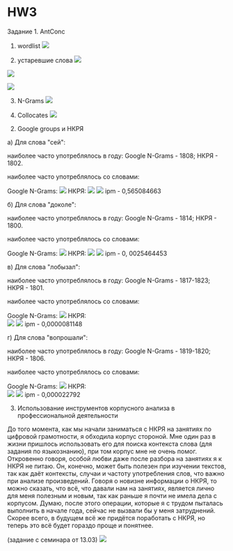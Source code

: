 # HW3
Задание 1. AntConc
1) wordlist
![](hw2.PNG)

2) устаревшие слова
![](fdo.PNG)

![](lomb.PNG)

![](lom2.PNG)

3) N-Grams
![](hw1.PNG)


4) Collocates
![](hw4.PNG)

2. Google groups и НКРЯ

а) Для слова "сей":

наиболее часто употреблялось в году:
Google N-Grams - 1808;
НКРЯ - 1802.

наиболее часто употреблялось со словами: 

Google N-Grams:
![](gng1.png)
НКРЯ: 
![](rk1.png)
![](gn1.png)
ipm - 0,565084663


б) Для слова "доколе":

наиболее часто употреблялось в году:
Google N-Grams - 1814;
НКРЯ - 1800.

наиболее часто употреблялось со словами:

Google N-Grams: 
![](gng2.png)
НКРЯ:
![](rk2.png)
![](gn2.png)
ipm - 0, 0025464453


в) Для слова "лобызал":

наиболее часто употреблялось в году:
Google N-Grams - 1817-1823;
НКРЯ - 1801.

наиболее часто употреблялось со словами:

Google N-Grams:
![](gng3.png)
НКРЯ:  
![](rk3.png)
![](gn3.png)
ipm - 0,0000081148


г) Для слова "вопрошали":

наиболее часто употреблялось в году:
Google N-Grams - 1819-1820;
НКРЯ - 1806.

наиболее часто употреблялось со словами:

Google N-Grams:
![](gng4.png)
НКРЯ:  
![](rk4.png)
![](gn4.png)
ipm - 0,000022792


3. Использование инструментов корпусного анализа в профессиональной деятельности

До того момента, как мы начали заниматься с НКРЯ на занятиях по цифровой грамотности, я обходила корпус стороной. Мне один раз в жизни пришлось использовать его для поиска контекста слова (для задания по языкознанию), при том корпус мне не очень помог. Откровенно говоря, особой любви даже после разбора на занятиях я к НКРЯ не питаю. Он, конечно, может быть полезен при изучении текстов, так как даёт контексты, случаи и частоту употребления слов, что важно при анализе произведений. Говоря о новизне информации о НКРЯ, то можно сказать, что всё, что давали нам на занятиях, является лично для меня полезным и новым, так как раньше я почти не имела дела с корпусом. Думаю, после этого операции, которые я с трудом пыталась выполнить в начале года, сейчас не вызвали бы у меня затруднений. Скорее всего, в будущем всё же придётся поработать с НКРЯ, но теперь это всё будет гораздо проще и понятнее. 


(задание с семинара от 13.03)
![](rt.PNG)
